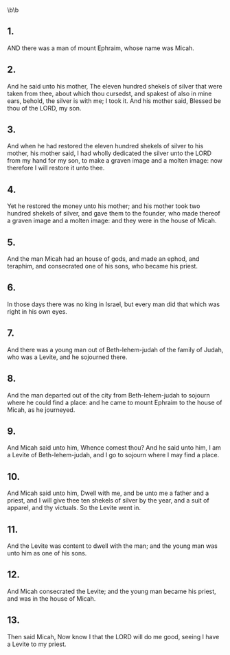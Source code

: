 \b\b
## 1.
AND there was a man of mount Ephraim, whose name was Micah.
## 2.
And he said unto his mother, The eleven hundred shekels of silver that were taken from thee, about which thou cursedst, and spakest of also in mine ears, behold, the silver is with me; I took it.  And his mother said, Blessed be thou of the LORD, my son.
## 3.
And when he had restored the eleven hundred shekels of silver to his mother, his mother said, I had wholly dedicated the silver unto the LORD from my hand for my son, to make a graven image and a molten image: now therefore I will restore it unto thee.
## 4.
Yet he restored the money unto his mother; and his mother took two hundred shekels of silver, and gave them to the founder, who made thereof a graven image and a molten image: and they were in the house of Micah.
## 5.
And the man Micah had an house of gods, and made an ephod, and teraphim, and consecrated one of his sons, who became his priest.
## 6.
In those days there was no king in Israel, but every man did that which was right in his own eyes.
## 7.
And there was a young man out of Beth-lehem-judah of the family of Judah, who was a Levite, and he sojourned there.
## 8.
And the man departed out of the city from Beth-lehem-judah to sojourn where he could find a place: and he came to mount Ephraim to the house of Micah, as he journeyed.
## 9.
And Micah said unto him, Whence comest thou?  And he said unto him, I am a Levite of Beth-lehem-judah, and I go to sojourn where I may find a place.
## 10.
And Micah said unto him, Dwell with me, and be unto me a father and a priest, and I will give thee ten shekels of silver by the year, and a suit of apparel, and thy victuals.  So the Levite went in.
## 11.
And the Levite was content to dwell with the man; and the young man was unto him as one of his sons.
## 12.
And Micah consecrated the Levite; and the young man became his priest, and was in the house of Micah.
## 13.
Then said Micah, Now know I that the LORD will do me good, seeing I have a Levite to my priest.

